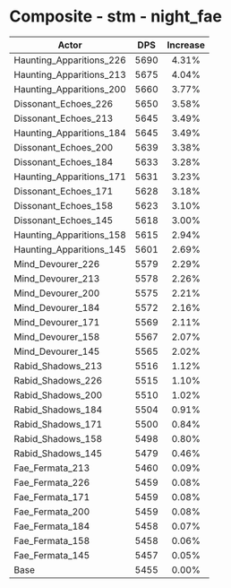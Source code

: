 # Composite - stm - night_fae
| Actor | DPS | Increase |
|---|:---:|:---:|
|Haunting_Apparitions_226|5690|4.31%|
|Haunting_Apparitions_213|5675|4.04%|
|Haunting_Apparitions_200|5660|3.77%|
|Dissonant_Echoes_226|5650|3.58%|
|Dissonant_Echoes_213|5645|3.49%|
|Haunting_Apparitions_184|5645|3.49%|
|Dissonant_Echoes_200|5639|3.38%|
|Dissonant_Echoes_184|5633|3.28%|
|Haunting_Apparitions_171|5631|3.23%|
|Dissonant_Echoes_171|5628|3.18%|
|Dissonant_Echoes_158|5623|3.10%|
|Dissonant_Echoes_145|5618|3.00%|
|Haunting_Apparitions_158|5615|2.94%|
|Haunting_Apparitions_145|5601|2.69%|
|Mind_Devourer_226|5579|2.29%|
|Mind_Devourer_213|5578|2.26%|
|Mind_Devourer_200|5575|2.21%|
|Mind_Devourer_184|5572|2.16%|
|Mind_Devourer_171|5569|2.11%|
|Mind_Devourer_158|5567|2.07%|
|Mind_Devourer_145|5565|2.02%|
|Rabid_Shadows_213|5516|1.12%|
|Rabid_Shadows_226|5515|1.10%|
|Rabid_Shadows_200|5510|1.02%|
|Rabid_Shadows_184|5504|0.91%|
|Rabid_Shadows_171|5500|0.84%|
|Rabid_Shadows_158|5498|0.80%|
|Rabid_Shadows_145|5479|0.46%|
|Fae_Fermata_213|5460|0.09%|
|Fae_Fermata_226|5459|0.08%|
|Fae_Fermata_171|5459|0.08%|
|Fae_Fermata_200|5459|0.08%|
|Fae_Fermata_184|5458|0.07%|
|Fae_Fermata_158|5458|0.06%|
|Fae_Fermata_145|5457|0.05%|
|Base|5455|0.00%|
